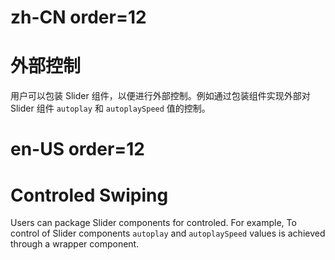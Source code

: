 # zh-CN order=12

# 外部控制

用户可以包装 Slider 组件，以便进行外部控制。例如通过包装组件实现外部对 Slider 组件 `autoplay` 和 `autoplaySpeed` 值的控制。

# en-US order=12

# Controled Swiping

Users can package Slider components for controled. For example, To control of Slider components `autoplay` and `autoplaySpeed` values is achieved through a wrapper component.
